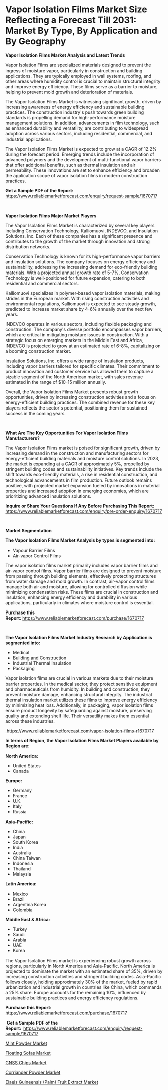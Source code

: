 <p><h1>Vapor Isolation Films Market Size Reflecting a Forecast Till 2031: Market By Type, By Application and By Geography</h1></p><p><strong>Vapor Isolation Films Market Analysis and Latest Trends</strong></p>
<p><p>Vapor Isolation Films are specialized materials designed to prevent the ingress of moisture vapor, particularly in construction and building applications. They are typically employed in wall systems, roofing, and other areas where humidity control is crucial to maintain structural integrity and improve energy efficiency. These films serve as a barrier to moisture, helping to prevent mold growth and deterioration of materials.</p><p>The Vapor Isolation Films Market is witnessing significant growth, driven by increasing awareness of energy efficiency and sustainable building practices. The construction industry's push towards green building standards is propelling demand for high-performance moisture management solutions. In addition, advancements in film technology, such as enhanced durability and versatility, are contributing to widespread adoption across various sectors, including residential, commercial, and industrial applications.</p><p>The Vapor Isolation Films Market is expected to grow at a CAGR of 12.2% during the forecast period. Emerging trends include the incorporation of advanced polymers and the development of multi-functional vapor barriers that offer additional benefits, such as thermal insulation and air permeability. These innovations are set to enhance efficiency and broaden the application scope of vapor isolation films in modern construction practices.</p></p>
<p><strong>Get a Sample PDF of the Report:&nbsp;</strong> <a href="https://www.reliablemarketforecast.com/enquiry/request-sample/1670717?utm_campaign=1123&utm_medium=2&utm_source=Github&utm_content=ia&utm_term=09102024&utm_id=vapor-isolation-films">https://www.reliablemarketforecast.com/enquiry/request-sample/1670717</a></p>
<p>&nbsp;</p>
<p><strong>Vapor Isolation Films Major Market Players</strong></p>
<p><p>The Vapor Isolation Films Market is characterized by several key players including Conservation Technology, Kalliomuovi, INDEVCO, and Insulation Solutions, Inc. Each of these companies has a significant presence and contributes to the growth of the market through innovation and strong distribution networks.</p><p>Conservation Technology is known for its high-performance vapor barriers and insulation solutions. The company focuses on energy efficiency and sustainability, addressing the increasing demand for eco-friendly building materials. With a projected annual growth rate of 5-7%, Conservation Technology is well-positioned for future expansion, catering to both residential and commercial sectors.</p><p>Kalliomuovi specializes in polymer-based vapor isolation materials, making strides in the European market. With rising construction activities and environmental regulations, Kalliomuovi is expected to see steady growth, predicted to increase market share by 4-6% annually over the next few years.</p><p>INDEVCO operates in various sectors, including flexible packaging and construction. The company's diverse portfolio encompasses vapor barriers, which are critical in mitigating moisture issues in construction. With a strategic focus on emerging markets in the Middle East and Africa, INDEVCO is projected to grow at an estimated rate of 6-8%, capitalizing on a booming construction market.</p><p>Insulation Solutions, Inc. offers a wide range of insulation products, including vapor barriers tailored for specific climates. Their commitment to product innovation and customer service has allowed them to capture a sizable segment of the North American market, with sales revenue estimated in the range of $10-15 million annually.</p><p>Overall, the Vapor Isolation Films Market presents robust growth opportunities, driven by increasing construction activities and a focus on energy-efficient building practices. The combined revenue for these key players reflects the sector's potential, positioning them for sustained success in the coming years.</p></p>
<p>&nbsp;</p>
<p><strong>What Are The Key Opportunities For Vapor Isolation Films Manufacturers?</strong></p>
<p><p>The Vapor Isolation Films market is poised for significant growth, driven by increasing demand in the construction and manufacturing sectors for energy-efficient building materials and moisture control solutions. In 2023, the market is expanding at a CAGR of approximately 5%, propelled by stringent building codes and sustainability initiatives. Key trends include the shift towards eco-friendly materials, a rise in residential construction, and technological advancements in film production. Future outlook remains positive, with projected market expansion fueled by innovations in material properties and increased adoption in emerging economies, which are prioritizing advanced insulation solutions.</p></p>
<p><strong>Inquire or Share Your Questions If Any Before Purchasing This Report:</strong> <a href="https://www.reliablemarketforecast.com/enquiry/pre-order-enquiry/1670717?utm_campaign=1123&utm_medium=2&utm_source=Github&utm_content=ia&utm_term=09102024&utm_id=vapor-isolation-films">https://www.reliablemarketforecast.com/enquiry/pre-order-enquiry/1670717</a></p>
<p>&nbsp;</p>
<p><strong>Market Segmentation</strong></p>
<p><strong>The Vapor Isolation Films Market Analysis by types is segmented into:</strong></p>
<p><ul><li>Vapour Barrier Films</li><li>Air-vapor Control Films</li></ul></p>
<p><p>The vapor isolation films market primarily includes vapor barrier films and air-vapor control films. Vapor barrier films are designed to prevent moisture from passing through building elements, effectively protecting structures from water damage and mold growth. In contrast, air-vapor control films manage both air and moisture, allowing for controlled diffusion while minimizing condensation risks. These films are crucial in construction and insulation, enhancing energy efficiency and durability in various applications, particularly in climates where moisture control is essential.</p></p>
<p><strong>Purchase this Report:&nbsp;</strong><a href="https://www.reliablemarketforecast.com/purchase/1670717?utm_campaign=1123&utm_medium=2&utm_source=Github&utm_content=ia&utm_term=09102024&utm_id=vapor-isolation-films">https://www.reliablemarketforecast.com/purchase/1670717</a></p>
<p>&nbsp;</p>
<p><strong>The Vapor Isolation Films Market Industry Research by Application is segmented into:</strong></p>
<p><ul><li>Medical</li><li>Building and Construction</li><li>Industrial Thermal Insulation</li><li>Packaging</li></ul></p>
<p><p>Vapor isolation films are crucial in various markets due to their moisture barrier properties. In the medical sector, they protect sensitive equipment and pharmaceuticals from humidity. In building and construction, they prevent moisture damage, enhancing structural integrity. The industrial thermal insulation market utilizes these films to improve energy efficiency by minimizing heat loss. Additionally, in packaging, vapor isolation films ensure product longevity by safeguarding against moisture, preserving quality and extending shelf life. Their versatility makes them essential across these industries.</p></p>
<p><a href="https://www.reliablemarketforecast.com/vapor-isolation-films-r1670717?utm_campaign=1123&utm_medium=2&utm_source=Github&utm_content=ia&utm_term=09102024&utm_id=vapor-isolation-films">&nbsp;https://www.reliablemarketforecast.com/vapor-isolation-films-r1670717</a></p>
<p><strong>In terms of Region, the Vapor Isolation Films Market Players available by Region are:</strong></p>
<p>
    <p> <strong> North America: </strong>
        <ul>
            <li>United States</li>
            <li>Canada</li>
        </ul>
        </p> 
    <p> <strong> Europe: </strong>
        <ul>
            <li>Germany</li>
            <li>France</li>
            <li>U.K.</li>
            <li>Italy</li>
            <li>Russia</li>
        </ul>
        </p> 
    <p> <strong> Asia-Pacific: </strong>
        <ul>
            <li>China</li>
            <li>Japan</li>
            <li>South Korea</li>
            <li>India</li>
            <li>Australia</li>
            <li>China Taiwan</li>
            <li>Indonesia</li>
            <li>Thailand</li>
            <li>Malaysia</li>
        </ul>
        </p> 
    <p> <strong> Latin America: </strong>
        <ul>
            <li>Mexico</li>
            <li>Brazil</li>
            <li>Argentina Korea</li>
            <li>Colombia</li>
        </ul>
        </p> 
    <p> <strong> Middle East & Africa: </strong>
        <ul>
            <li>Turkey</li>
            <li>Saudi</li>
            <li>Arabia</li>
            <li>UAE</li>
            <li>Korea</li>
        </ul>
    </p>
    </p>
<p><p>The Vapor Isolation Films market is experiencing robust growth across regions, particularly in North America and Asia-Pacific. North America is projected to dominate the market with an estimated share of 35%, driven by increasing construction activities and stringent building codes. Asia-Pacific follows closely, holding approximately 30% of the market, fueled by rapid urbanization and industrial growth in countries like China, which commands a 25% share. Europe accounts for the remaining 10%, influenced by sustainable building practices and energy efficiency regulations.</p></p>
<p><strong>Purchase this Report: </strong><a href="https://www.reliablemarketforecast.com/purchase/1670717?utm_campaign=1123&utm_medium=2&utm_source=Github&utm_content=ia&utm_term=09102024&utm_id=vapor-isolation-films">https://www.reliablemarketforecast.com/purchase/1670717</a></p>
<p>&nbsp;<strong>Get a Sample PDF of the Report:&nbsp;&nbsp;</strong><a href="https://www.reliablemarketforecast.com/enquiry/request-sample/1670717?utm_campaign=1123&utm_medium=2&utm_source=Github&utm_content=ia&utm_term=09102024&utm_id=vapor-isolation-films">https://www.reliablemarketforecast.com/enquiry/request-sample/1670717</a></p>
<p><strong></strong></p>
<p><p><a href="https://issuu.com/reportprime-2/docs/mint-powder-market-size-2030.pptx_49d800e5dbcf01?utm_campaign=1123&utm_medium=2&utm_source=Github&utm_content=ia&utm_term=09102024&utm_id=vapor-isolation-films">Mint Powder Market</a></p><p><a href="https://github.com/miyokoifliquet/Market-Research-Report-List-1/blob/main/floating-sofas-market.md?utm_campaign=1123&utm_medium=2&utm_source=Github&utm_content=ia&utm_term=09102024&utm_id=vapor-isolation-films">Floating Sofas Market</a></p><p><a href="https://www.linkedin.com/pulse/emerging-gnss-chips-market-opportunities-analysis-investors-stakeholders-2gi3e?utm_campaign=1123&utm_medium=2&utm_source=Github&utm_content=ia&utm_term=09102024&utm_id=vapor-isolation-films">GNSS Chips Market</a></p><p><a href="https://issuu.com/reportprime-2/docs/corriander-powder-market-size-2030._f21190c980d34b?utm_campaign=1123&utm_medium=2&utm_source=Github&utm_content=ia&utm_term=09102024&utm_id=vapor-isolation-films">Corriander Powder Market</a></p><p><a href="https://github.com/hardy44vs/Market-Research-Report-List-1/blob/main/elaeis-guineensis-palm-fruit-extract-market.md?utm_campaign=1123&utm_medium=2&utm_source=Github&utm_content=ia&utm_term=09102024&utm_id=vapor-isolation-films">Elaeis Guineensis (Palm) Fruit Extract Market</a></p></p>